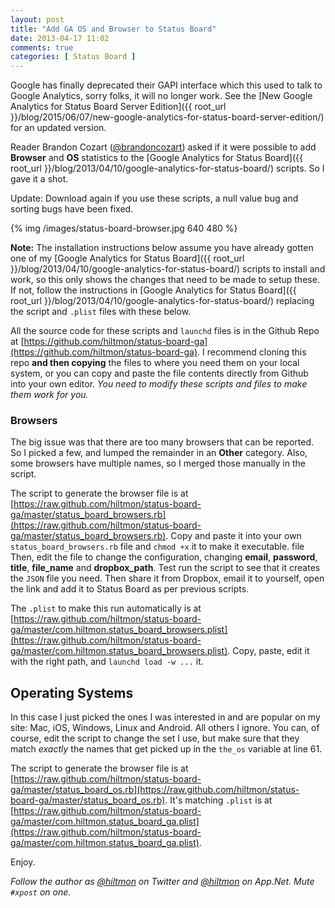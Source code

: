 ```yaml
---
layout: post
title: "Add GA OS and Browser to Status Board"
date: 2013-04-17 11:02
comments: true
categories: [ Status Board ]
---
```


<span class="light">Google has finally deprecated their GAPI interface which this used to talk to Google Analytics, sorry folks, it will no longer work. See the [New Google Analytics for Status Board Server Edition]({{ root_url }}/blog/2015/06/07/new-google-analytics-for-status-board-server-edition/) for an updated version. </span>

Reader Brandon Cozart ([@brandoncozart](http://twitter.com/brandoncozart)) asked if it were possible to add **Browser** and **OS** statistics to the [Google Analytics for Status Board]({{ root_url }}/blog/2013/04/10/google-analytics-for-status-board/) scripts. So I gave it a shot.

<span class="light">Update: Download again if you use these scripts, a null value bug and sorting bugs have been fixed.</span>

{% img /images/status-board-browser.jpg 640 480 %}

**Note:** The installation instructions below assume you have already gotten one of my [Google Analytics for Status Board]({{ root_url }}/blog/2013/04/10/google-analytics-for-status-board/) scripts to install and work, so this only shows the changes that need to be made to setup these. If not, follow the instructions in [Google Analytics for Status Board]({{ root_url }}/blog/2013/04/10/google-analytics-for-status-board/) replacing the script and `.plist` files with these below.

All the source code for these scripts and `launchd` files is in the Github Repo at [https://github.com/hiltmon/status-board-ga](https://github.com/hiltmon/status-board-ga). I recommend cloning this repo **and then copying** the files to where you need them on your local system, or you can copy and paste the file contents directly from Github into your own editor. *You need to modify these scripts and files to make them work for you.*

### Browsers

The big issue was that there are too many browsers that can be reported. So I picked a few, and lumped the remainder in an **Other** category. Also, some browsers have multiple names, so I merged those manually in the script.

The script to generate the browser file is at [https://raw.github.com/hiltmon/status-board-ga/master/status_board_browsers.rb](https://raw.github.com/hiltmon/status-board-ga/master/status_board_browsers.rb). Copy and paste it into your own `status_board_browsers.rb` file and `chmod +x` it to make it executable.
file
Then, edit the file to change the configuration, changing **email**, **password**, **title**, **file_name** and **dropbox_path**. Test run the script to see that it creates the `JSON` file you need. Then share it from Dropbox, email it to yourself, open the link and add it to Status Board as per previous scripts.

The `.plist` to make this run automatically is at [https://raw.github.com/hiltmon/status-board-ga/master/com.hiltmon.status_board_browsers.plist](https://raw.github.com/hiltmon/status-board-ga/master/com.hiltmon.status_board_browsers.plist). Copy, paste, edit it with the right path, and `launchd load -w ...` it.

## Operating Systems

In this case I just picked the ones I was interested in and are popular on my site: Mac, iOS, Windows, Linux and Android. All others I ignore. You can, of course, edit the script to change the set I use, but make sure that they match *exactly* the names that get picked up in the `the_os` variable at line 61.

The script to generate the browser file is at [https://raw.github.com/hiltmon/status-board-ga/master/status_board_os.rb](https://raw.github.com/hiltmon/status-board-ga/master/status_board_os.rb). It's matching `.plist` is at [https://raw.github.com/hiltmon/status-board-ga/master/com.hiltmon.status_board_ga.plist](https://raw.github.com/hiltmon/status-board-ga/master/com.hiltmon.status_board_ga.plist).

Enjoy.

*Follow the author as [@hiltmon](http://https://twitter.com/hiltmon) on Twitter and [@hiltmon](http://alpha.app.net/hiltmon) on App.Net. Mute `#xpost` on one.*


